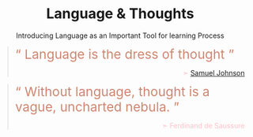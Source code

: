  <h1 align="center">Language &amp; Thoughts</h1>
<p align="center">Introducing Language  as an Important Tool for learning Process</p>


> <span style="color:#d08670; font-size:26px">&#8220; Language is the dress of thought &#8221;</span>
> <p align="right" style="color:pink;"> &#10147; <a href="https://digital-gardenx.netlify.app/connoisseurs/writer/samuel_johnson">Samuel Johnson</a></p>


> <span style="color:#d08670; font-size:26px">&#8220; Without language, thought is a vague, uncharted nebula. &#8221;</span>
> <p align="right" style="color:pink;"> &#10147; Ferdinand de Saussure</p>


